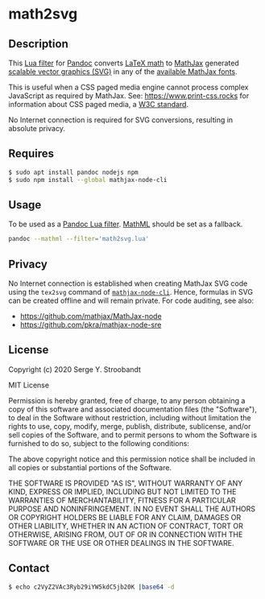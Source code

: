 # math2svg


## Description

This [Lua filter](https://pandoc.org/lua-filters.html)
for [Pandoc](https://pandoc.org/)
converts [LaTeX math](https://en.wikibooks.org/wiki/LaTeX/Mathematics)
to [MathJax](https://www.mathjax.org/) generated
[scalable vector graphics (SVG)](https://en.wikipedia.org/wiki/Scalable_Vector_Graphics)
in any of the [available MathJax fonts](https://docs.mathjax.org/en/latest/output/fonts.html).

This is useful when a CSS paged media engine cannot process complex JavaScript
as required by MathJax.
See: <https://www.print-css.rocks> for information about CSS paged media,
a [W3C standard](https://www.w3.org/TR/css-page-3/).

No Internet connection is required for SVG conversions, resulting in absolute privacy.


## Requires

```bash
$ sudo apt install pandoc nodejs npm
$ sudo npm install --global mathjax-node-cli
```


## Usage

To be used as a [Pandoc Lua filter](https://pandoc.org/lua-filters.html).
[MathML](https://en.wikipedia.org/wiki/MathML) should be set as a fallback.

```bash
pandoc --mathml --filter='math2svg.lua'
```


## Privacy

No Internet connection is established when creating MathJax SVG code using
the `tex2svg` command of [`mathjax-node-cli`](https://github.com/mathjax/mathjax-node-cli).
Hence, formulas in SVG can be created offline and will remain private.
For code auditing, see also:

- <https://github.com/mathjax/MathJax-node>
- <https://github.com/pkra/mathjax-node-sre>


## License

Copyright (c) 2020 Serge Y. Stroobandt

MIT License

Permission is hereby granted, free of charge, to any person obtaining a copy
of this software and associated documentation files (the "Software"), to deal
in the Software without restriction, including without limitation the rights
to use, copy, modify, merge, publish, distribute, sublicense, and/or sell
copies of the Software, and to permit persons to whom the Software is
furnished to do so, subject to the following conditions:

The above copyright notice and this permission notice shall be included in all
copies or substantial portions of the Software.

THE SOFTWARE IS PROVIDED "AS IS", WITHOUT WARRANTY OF ANY KIND, EXPRESS OR
IMPLIED, INCLUDING BUT NOT LIMITED TO THE WARRANTIES OF MERCHANTABILITY,
FITNESS FOR A PARTICULAR PURPOSE AND NONINFRINGEMENT. IN NO EVENT SHALL THE
AUTHORS OR COPYRIGHT HOLDERS BE LIABLE FOR ANY CLAIM, DAMAGES OR OTHER
LIABILITY, WHETHER IN AN ACTION OF CONTRACT, TORT OR OTHERWISE, ARISING FROM,
OUT OF OR IN CONNECTION WITH THE SOFTWARE OR THE USE OR OTHER DEALINGS IN THE
SOFTWARE.


## Contact

```bash
$ echo c2VyZ2VAc3Ryb29iYW5kdC5jb20K |base64 -d
```
